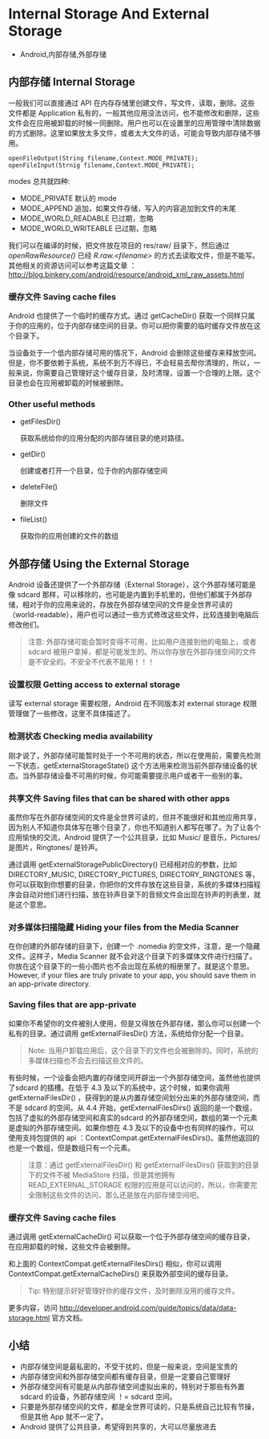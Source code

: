 # Internal Storage And External Storage
- Android,内部存储,外部存储


## 内部存储 Internal Storage

一般我们可以直接通过 API 在内存存储里创建文件，写文件，读取，删除。这些文件都是 Application 私有的，一般其他应用没法访问，也不能修改和删除，这些文件会在应用被卸载的时候一同删除。用户也可以在设置里的应用管理中清除数据的方式删除。这里如果放太多文件，或者太大文件的话，可能会导致内部存储不够用。

	openFileOutput(String filename,Context.MODE_PRIVATE);
	openFileInput(Strnig filename,Context.MODE_PRIVATE);

modes 总共就四种:

 * MODE\_PRIVATE 默认的 mode
 * MODE\_APPEND 追加，如果文件存储，写入的内容追加到文件的末尾
 * MODE\_WORLD\_READABLE 已过期，忽略
 * MODE\_WORLD\_WRITEABLE 已过期，忽略

我们可以在编译的时候，把文件放在项目的 res/raw/ 目录下，然后通过 *openRawResource()* 已经 *R.raw.<filename\>* 的方式去读取文件，但是不能写。其他相关的资源访问可以参考这篇文章 ： <http://blog.binkery.com/android/resource/android_xml_raw_assets.html>


### 缓存文件 Saving cache files

Android 也提供了一个临时的缓存方式。通过 getCacheDir() 获取一个同样只属于你的应用的，位于内部存储空间的目录。你可以把你需要的临时缓存文件放在这个目录下。

当设备处于一个低内部存储可用的情况下，Android 会删除这些缓存来释放空间。但是，你不要依赖于系统，系统不到万不得已，不会轻易去帮你清理的，所以，一般来说，你需要自己管理好这个缓存目录，及时清理，设置一个合理的上限。这个目录也会在应用被卸载的时候被删除。

### Other useful methods

* getFilesDir() 
	
	获取系统给你的应用分配的内部存储目录的绝对路径。

* getDir() 

	创建或者打开一个目录，位于你的内部存储空间

* deleteFile()

	 删除文件

* fileList()
	
	获取你的应用创建的文件的数组


## 外部存储 Using the External Storage

Android 设备还提供了一个外部存储（External Storage），这个外部存储可能是像 sdcard 那样，可以移除的，也可能是内置到手机里的，但他们都属于外部存储，相对于你的应用来说的，存放在外部存储空间的文件是全世界可读的（world-readable），用户也可以通过一些方式修改这些文件，比较连接到电脑后修改他们。

> 注意: 外部存储可能会暂时变得不可用，比如用户连接到他的电脑上，或者 sdcard 被用户拿掉，都是可能发生的。所以你存放在外部存储空间的文件是不安全的。不安全不代表不能用！！！

### 设置权限 Getting access to external storage

读写 external storage 需要权限，Android 在不同版本对 external storage 权限管理做了一些修改，这里不具体描述了。

### 检测状态 Checking media availability

刚才说了，外部存储可能暂时处于一个不可用的状态，所以在使用前，需要先检测一下状态，getExternalStorageState() 这个方法用来检测当前外部存储设备的状态。当外部存储设备不可用的时候，你可能需要提示用户或者干一些别的事。

### 共享文件 Saving files that can be shared with other apps

虽然你写在外部存储空间的文件是全世界可读的，但并不能很好和其他应用共享，因为别人不知道你具体写在哪个目录了，你也不知道别人都写在哪了。为了让各个应用愉快的交流，Android 提供了一个公共目录，比如 Music/ 是音乐，Pictures/ 是图片，Ringtones/ 是铃声。

通过调用 getExternalStoragePublicDirectory() 已经相对应的参数，比如 DIRECTORY\_MUSIC, DIRECTORY\_PICTURES, DIRECTORY\_RINGTONES 等，你可以获取到你想要的目录，你把你的文件存放在这些目录，系统的多媒体扫描程序会自动对他们进行扫描，放在铃声目录下的音频文件会出现在铃声的列表里，就是这个意思。

### 对多媒体扫描隐藏 Hiding your files from the Media Scanner

在你创建的外部存储的目录下，创建一个 .nomedia 的空文件，注意，是一个隐藏文件。这样子，Media Scanner 就不会对这个目录下的多媒体文件进行扫描了。你放在这个目录下的一些小图片也不会出现在系统的相册里了。就是这个意思。 However, if your files are truly private to your app, you should save them in an app-private directory.


### Saving files that are app-private

如果你不希望你的文件被别人使用，但是又得放在外部存储，那么你可以创建一个私有的目录。通过调用 getExternalFilesDir() 方法，系统给你分配一个目录。

> Note: 当用户卸载应用后，这个目录下的文件也会被删除的。同时，系统的多媒体扫描也不会去扫描这些文件的。 

有些时候，一个设备会把内置的存储空间开辟出一个外部存储空间，虽然他也提供了sdcard 的插槽。在低于 4.3 及以下的系统中，这个时候，如果你调用 getExternalFilesDir() ，获得到的是从内置存储空间划分出来的外部存储空间，而不是 sdcard 的空间。从 4.4 开始，getExternalFilesDirs() 返回的是一个数组，包括了虚拟的外部存储空间和真实的sdcard 的外部存储空间，数组的第一个元素是虚拟的外部存储空间。如果你想在 4.3 及以下的设备中也有同样的操作，可以使用支持包提供的 api ：ContextCompat.getExternalFilesDirs()。虽然他返回的也是一个数组，但是数组只有一个元素。

> 注意：通过 getExternalFilesDir() 和 getExternalFilesDirs() 获取到的目录下的文件不被 MediaStore 扫描，但是其他拥有 READ\_EXTERNAL\_STORAGE 权限的应用是可以访问的，所以，你需要完全限制这些文件的访问，那么还是放在内部存储空间吧。

### 缓存文件 Saving cache files

通过调用 getExternalCacheDir() 可以获取一个位于外部存储空间的缓存目录，在应用卸载的时候，这些文件会被删除。

和上面的 ContextCompat.getExternalFilesDirs() 相似，你可以调用 ContextCompat.getExternalCacheDirs() 来获取外部空间的缓存目录。

> Tip: 特别提示好好管理好你的缓存文件，及时删除没用的缓存文件。


更多内容，访问 <http://developer.android.com/guide/topics/data/data-storage.html> 官方文档。

## 小结

* 内部存储空间是最私密的，不受干扰的，但是一般来说，空间是宝贵的
* 内部存储空间和外部存储空间都有缓存目录，但是一定要自己管理好
* 外部存储空间有可能是从内部存储空间虚拟出来的，特别对于那些有外置sdcard 的设备，外部存储空间 ！= sdcard 空间。
* 只要是外部存储空间的文件，都是全世界可读的，只是系统自己比较有节操，但是其他 App 就不一定了。
* Android 提供了公共目录，希望得到共享的，大可以尽量放进去